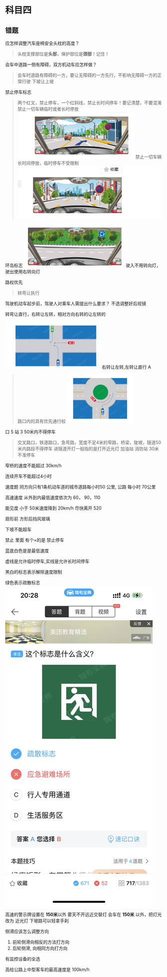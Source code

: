 # 科目四

## 错题

应怎样调整汽车座椅安全头枕的高度？

> 头枕支撑部位是**头部**，保护部位是**颈部**！记住！

会车中道路一侧有障碍，双方机动车应怎样做？

> 会车时道路有障碍的一方，要让无障碍的一方先行，不影响无障碍一方的正常行驶
> 下坡让上坡

禁止停车标志

> 两个红叉，禁止停车，一个红斜线，禁止长时间停车！要记清楚，不要混淆
> 禁止一切车辆临时或者长时停放
> ![禁止停车](image.png)
> 禁止一切车辆长时间停放，临时停车不受限制
> ![禁止长时间停放](image-1.png)

环岛标志
![Alt text](image-2.png)
驶入不用转向灯，驶出使用右转向灯

路权优先

> 转弯让执行

驾驶机动车起步前，驾驶人对乘车人需提出什么要求？
不选调整好后视镜

转弯让直行，右转让左转，相对方向右转的让左转的

![Alt text](image-3.png)
右转让左转,左转让直行    A  

> 路口内的具有优先通行权
> ![Alt text](image-4.png)

口 5 站 3
50米内不得停车

> 交叉路口，铁道路口，急弯路，宽度不足4米的窄路，桥梁，陡坡，隧道50米内路段不得停车
> 进隧道开灯一般指的是打开近光灯
> 加油站 消防站 30米 不准停车

窄桥的速度不能超过 30km/h

连续开车不能超过4小时

速度题
同方向只有1条机动车道的城市道路每小时50 公里, 公路 每小时 70公里

高速速度
从外到内最低速度依次为 60， 90，110

能见度 小于 50米速度降到 20km/h 尽快离开   520

扇形前 方形后挡风玻璃

下坡不能超车

禁止 里面 有个×的是 禁止停车

蓝底白色是是最低速度

虚线是允许临时停车,实线是允许长时间停车

黑白的标志表示解除速度限制

绿色表示疏散标志
![Alt text](./fb9970363971687305a8d4616b369ee.jpg)

高速的警示牌设置在 **150米**以外
雾天不开远近交替灯
会车在 **150米** 以外，把灯光改为 近光灯
下坡路可以轻拿手刹

侧滑应该怎么调整方向

1. 前轮侧滑向相反的方法打方向
2. 后轮侧滑, 向相同方向打方向

有监控设备的全选

高给公路上中型客车的最高速度是 100km/h
